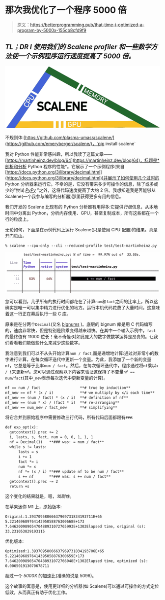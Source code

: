 # 那次我优化了一个程序 5000 倍

> 原文：<https://betterprogramming.pub/that-time-i-optimized-a-program-by-5000x-155cb8cfd9f9>

## *TL；DR I 使用我们的 Scalene profiler 和一些数学方法使一个示例程序运行速度提高了 5000 倍。*

![](img/ec2e812134e1f6c0730d1ecedb887319.png)

不规则体:[https://github.com/plasma-umass/scalene/](https://github.com/emeryberger/scalene/)，`pip install scalene`

我对 Python 性能非常感兴趣，所以我读了这篇文章——[https://martinheinz.dev/blog/64](https://martinheinz.dev/blog/64)，标题是*剖析和分析 Python 程序的性能*。它展示了一个示例程序(来自[https://docs.python.org/3/library/decimal.html](https://docs.python.org/3/library/decimal.html))并展示了如何使用几个过时的 Python 分析器来运行它。不幸的是，它没有带来多少可操作的信息，除了或多或少的“尝试 [*PyPy*](https://www.pypy.org/) ”之外，这将代码速度提高了大约 2 倍。我想知道我是否能够从 Scalene(一个我参与编写的分析器)那里获得更多有用的信息。

我们开发的 Scalene 比现有的 Python 分析器有用得多:它提供*行级*信息，从本地时间中分离出 Python，分析内存使用、GPU，甚至复制成本，所有这些都在一个行的粒度上。

无论如何，下面是在示例代码上运行 Scalene(只是使用 CPU 配置)的结果。真是开门见山。

```
% scalene --cpu-only --cli --reduced-profile test/test-martinheinz.py
```

![](img/60226ce84244d75a4f52c766a4463362.png)

您可以看到，几乎所有的执行时间都花在了计算`num`和`fact`之间的比率上，所以这确实是唯一可以集中精力进行优化的地方。运行本机代码花费了大量时间，这意味着这一行正在幕后执行一些 C 库。

原来是在分两个`Decimal`(又名 [bignums](https://en.wikipedia.org/wiki/Arbitrary-precision_arithmetic) )。底层的 bignum 库是用 C 代码编写的，速度非常快，但是特别是阶乘变得越来越快。在其中一个输入示例中，`fact`的最终值有 11000 位长！毫不奇怪:对如此庞大的数字做数学运算是昂贵的。让我们看看我们能做些什么来减少这些数字。

我注意到我们可以不从头开始计算`num / fact`,而是递增地计算:通过对非常小的数字进行计算，在每次循环迭代中更新一个变量。为此，我添加了一个新的变量`nf`，它总是等于比率`num / fact`。然后，在每次循环迭代中，程序通过将`nf`乘以`x / i`来更新`nf`。您可以通过观察以下内容来验证这保持了不变量`nf == num/fact`(其中`_new`表示每次迭代中更新变量的计算)。

```
nf == num / fact                  **# true by induction**
nf_new == nf * (x / i)            **# we multiply by x/i each time**
nf_new == (num / fact) * (x / i)  **# definition of nf**
nf_new == (num * x) / (fact * i)  **# re-arranging**
nf_new == num_new / fact_new      **# simplifying**
```

将它合并到原始程序中需要修改三行代码，所有代码后面都跟有`###`:

```
def exp_opt(x):
  getcontext().prec += 2
  i, lasts, s, fact, num = 0, 0, 1, 1, 1
  nf = Decimal(1)   **### was: = num / fact**
  while s != lasts:
      lasts = s
      i += 1
      fact *= i
      num *= x
      nf *= (x / i) **### update nf to be num / fact**
      s += nf       **### was: s += num / fact**
  getcontext().prec -= 2
  return +s
```

这个变化的结果就是，嗯，*戏剧性*。

在苹果迷你 M1 上，原始版本:

```
Original:1.39370958066637969731834193711E+65
5.22146968976414395058876300668E+173
7.64620098905470488931072765993E+1302Elapsed time, original (s):   33.231053829193115
```

优化版本:

```
Optimized:1.39370958066637969731834193706E+65
5.22146968976414395058876300659E+173
7.64620098905470488931072766048E+1302Elapsed time, optimized (s):  0.006501913070678711
```

超过一个 *5000X* 的加速比(准确的说是 5096)。

这个故事的寓意是，使用更详细的分析器(如 Scalene)可以通过可操作的方式定位低效，从而真正有助于优化工作。